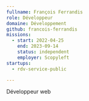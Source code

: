 ```yaml
---
fullname: François Ferrandis
role: Développeur
domaine: Développement
github: francois-ferrandis
missions:
  - start: 2022-04-25
    end: 2023-09-14
    status: independent
    employer: Scopyleft
startups:
  - rdv-service-public

---
```



Développeur web
